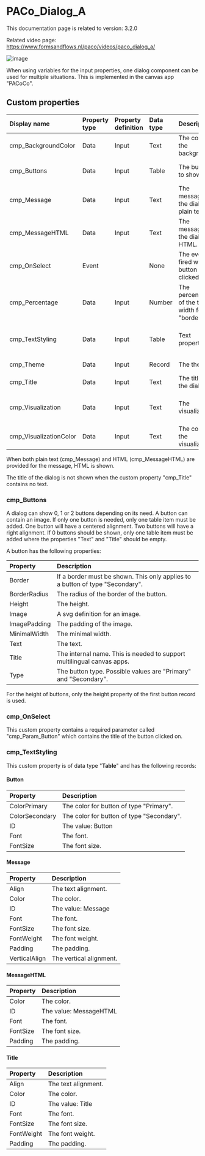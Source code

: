 # PACo_Dialog_A

This documentation page is related to version: 3.2.0

Related video page: https://www.formsandflows.nl/paco/videos/paco_dialog_a/

![image](https://github.com/formsandflows/PACo/assets/35654198/ad42c67b-c4c2-4068-ad4d-2b3f88f36088)

When using variables for the input properties, one dialog component can be used for multiple situations. This is implemented in the canvas app "PACoCo".

## Custom properties

| Display name | Property type | Property definition | Data type | Description | Memo
| :--- | :--- | :--- | :--- | :--- | :--- |
| cmp_BackgroundColor | Data | Input | Text | The color of the background. | |
| cmp_Buttons | Data | Input | Table | The buttons to show. | See the documention about cmp_Buttons below. |
| cmp_Message | Data | Input | Text | The message of the dialog in plain text. | |
| cmp_MessageHTML | Data | Input | Text | The message of the dialog in HTML. | |
| cmp_OnSelect | Event | | None | The event fired when a button is clicked on. | |
| cmp_Percentage | Data | Input | Number | The percentage of the total width for the "border". | |
| cmp_TextStyling | Data | Input | Table | Text properties. | See the documention about cmp_TextStyling below. |
| cmp_Theme | Data | Input | Record | The theme. | See the documention on theming. |
| cmp_Title | Data | Input | Text | The title of the dialog. | |
| cmp_Visualization | Data | Input | Text | The visualization. | See the documention of PACo canvas component PACo_Visualization_A. |
| cmp_VisualizationColor | Data | Input | Text | The color of the visualization. | |

When both plain text (cmp_Message) and HTML (cmp_MessageHTML) are provided for the message, HTML is shown.

The title of the dialog is not shown when the custom property "cmp_Title" contains no text.

### cmp_Buttons
A dialog can show 0, 1 or 2 buttons depending on its need. A button can contain an image. If only one button is needed, only one table item must be added. One button will have a centered alignment. Two buttons will have a right alignment. If 0 buttons should be shown, only one table item must be added where the properties "Text" and "Title" should be empty.

A button has the following properties:

| Property | Description |
| :--- | :--- |
| Border | If a border must be shown. This only applies to a button of type "Secondary". |
| BorderRadius | The radius of the border of the button. |
| Height | The height. |
| Image | A svg definition for an image. |
| ImagePadding | The padding of the image. |
| MinimalWidth | The minimal width. |
| Text | The text. |
| Title | The internal name. This is needed to support multilingual canvas apps. |
| Type | The button type. Possible values are "Primary" and "Secondary". |

For the height of buttons, only the height property of the first button record is used.

### cmp_OnSelect
This custom property contains a required parameter called "cmp_Param_Button" which contains the title of the button clicked on.

### cmp_TextStyling
This custom property is of data type "**Table**" and has the following records:

#### Button

| Property | Description |
| :--- | :--- |
| ColorPrimary | The color for button of type "Primary". |
| ColorSecondary | The color for button of type "Secondary". |
| ID | The value: Button |
| Font | The font. |
| FontSize | The font size. |

#### Message

| Property | Description |
| :--- | :--- |
| Align | The text alignment. |
| Color | The color. |
| ID | The value: Message |
| Font | The font. |
| FontSize | The font size. |
| FontWeight | The font weight. |
| Padding | The padding. |
| VerticalAlign | The vertical alignment. |

#### MessageHTML

| Property | Description |
| :--- | :--- |
| Color | The color. |
| ID | The value: MessageHTML |
| Font | The font. |
| FontSize | The font size. |
| Padding | The padding. |

#### Title

| Property | Description |
| :--- | :--- |
| Align | The text alignment. |
| Color | The color. |
| ID | The value: Title |
| Font | The font. |
| FontSize | The font size. |
| FontWeight | The font weight. |
| Padding | The padding. |
